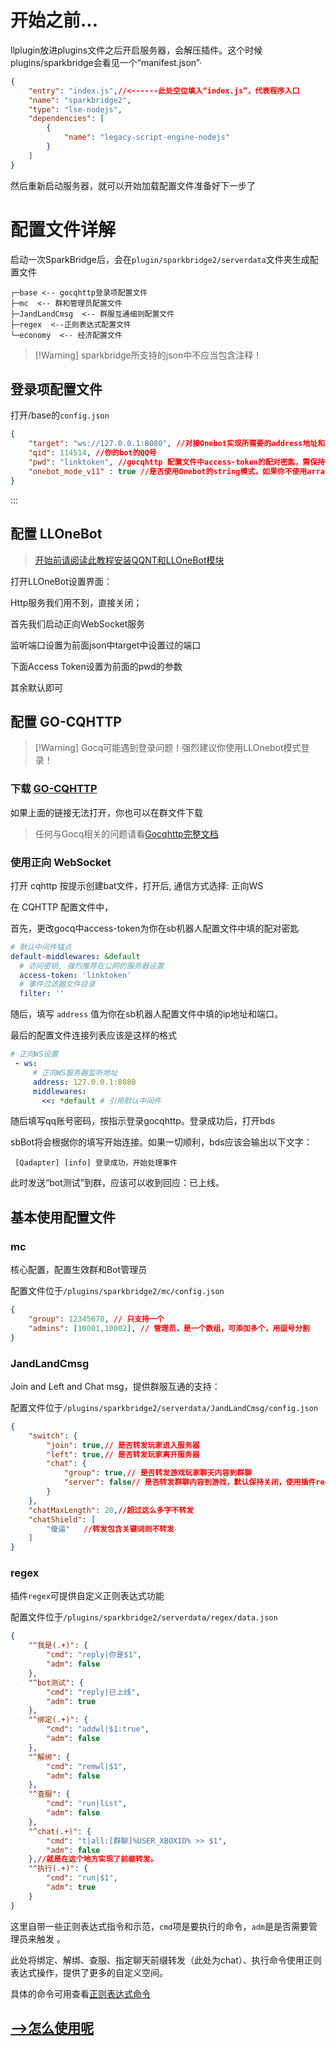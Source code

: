 # 开始之前...

llplugin放进plugins文件之后开启服务器，会解压插件。这个时候plugins/sparkbridge会看见一个“manifest.json”·
``` json
{
    "entry": "index.js",//<------此处空位填入“index.js”，代表程序入口
    "name": "sparkbridge2",
    "type": "lse-nodejs",
    "dependencies": [
        {
            "name": "legacy-script-engine-nodejs"
        }
    ]
}
```
然后重新启动服务器，就可以开始加载配置文件准备好下一步了

# 配置文件详解

启动一次SparkBridge后，会在`plugin/sparkbridge2/serverdata`文件夹生成配置文件

``` 
┌─base <-- gocqhttp登录项配置文件
├─mc  <-- 群和管理员配置文件
├─JandLandCmsg  <-- 群服互通细则配置文件
├─regex  <--正则表达式配置文件
└─economy  <-- 经济配置文件  

```


>[!Warning] sparkbridge所支持的json中不应当包含注释！

## 登录项配置文件
打开/base的`config.json`
``` json
{
    "target": "ws://127.0.0.1:8080", //对接Onebot实现所需要的address地址和端口
    "qid": 114514, //你的bot的QQ号
    "pwd": "linktoken", //gocqhttp 配置文件中access-token的配对密匙，需保持一致，不是密码！！！
    "onebot_mode_v11" : true //是否使用Onebot的string模式，如果你不使用array，保持true即可。
}
```

:::

## 配置 LLOneBot
> [开始前请阅读此教程安装QQNT和LLOneBot模块](https://llonebot.github.io/zh-CN/guide/getting-started)

打开LLOneBot设置界面：

Http服务我们用不到，直接关闭；

首先我们启动正向WebSocket服务

监听端口设置为前面json中target中设置过的端口

下面Access Token设置为前面的pwd的参数

其余默认即可

## 配置 GO-CQHTTP

>[!Warning] Gocq可能遇到登录问题！强烈建议你使用LLOnebot模式登录！

### 下载 [GO-CQHTTP](https://github.com/Mrs4s/go-cqhttp/releases)

如果上面的链接无法打开，你也可以在群文件下载

>任何与Gocq相关的问题请看[Gocqhttp完整文档](https://docs.go-cqhttp.org/)

### 使用正向 WebSocket
打开 cqhttp 按提示创建bat文件，打开后, 通信方式选择: 正向WS

在 CQHTTP 配置文件中，



首先，更改gocq中access-token为你在sb机器人配置文件中填的配对密匙
```yaml
# 默认中间件锚点
default-middlewares: &default
  # 访问密钥, 强烈推荐在公网的服务器设置
  access-token: 'linktoken'
  # 事件过滤器文件目录
  filter: ''
```

随后，填写 `address` 值为你在sb机器人配置文件中填的ip地址和端口。

最后的配置文件连接列表应该是这样的格式

```yaml
# 正向WS设置
 - ws:
     # 正向WS服务器监听地址
     address: 127.0.0.1:8080
     middlewares:
       <<: *default # 引用默认中间件

```
随后填写qq账号密码，按指示登录gocqhttp。登录成功后，打开bds

sbBot将会根据你的填写开始连接。如果一切顺利，bds应该会输出以下文字：
```
 [Qadapter] [info] 登录成功，开始处理事件
```
此时发送“bot测试”到群，应该可以收到回应：已上线。

## 基本使用配置文件

### mc

核心配置，配置生效群和Bot管理员

配置文件位于`/plugins/sparkbridge2/mc/config.json`

``` json
{
    "group": 12345678, // 只支持一个
    "admins": [10001,10002], // 管理员，是一个数组，可添加多个，用逗号分割
}
```
### JandLandCmsg

Join and Left and Chat msg，提供群服互通的支持：

配置文件位于`/plugins/sparkbridge2/serverdata/JandLandCmsg/config.json`
```json
{
    "switch": {
        "join": true,// 是否转发玩家进入服务器
        "left": true,// 是否转发玩家离开服务器
        "chat": {
            "group": true,// 是否转发游戏玩家聊天内容到群聊
            "server": false// 是否转发群聊内容到游戏，默认保持关闭，使用插件regex中的正则表达式转发聊天内容，具体看下文。
        }
    },
    "chatMaxLength": 20,//超过这么多字不转发
    "chatShield": [
        "傻逼"   //转发包含关键词则不转发
    ]
}
```


### regex

插件`regex`可提供自定义正则表达式功能

配置文件位于`/plugins/sparkbridge2/serverdata/regex/data.json`

``` json
{
    "^我是(.+)": {
        "cmd": "reply|你是$1",
        "adm": false
    },
    "^bot测试": {
        "cmd": "reply|已上线",
        "adm": true
    },
    "^绑定(.+)": {
        "cmd": "addwl|$1:true",
        "adm": false
    },
    "^解绑": {
        "cmd": "remwl|$1",
        "adm": false
    },
    "^查服": {
        "cmd": "run|list",
        "adm": false
    },
    "^chat(.+)": {
        "cmd": "t|all:[群聊]%USER_XBOXID% >> $1",
        "adm": false
    },//就是在这个地方实现了前缀转发。
    "^执行(.+)": {
        "cmd": "run|$1",
        "adm": true
    }
}
```

这里自带一些正则表达式指令和示范，`cmd`项是要执行的命令，`adm`是是否需要管理员来触发
。

此处将绑定、解绑、查服、指定聊天前缀转发（此处为chat）、执行命令使用正则表达式操作，提供了更多的自定义空间。

具体的命令可用查看[正则表达式命令](/subpages/cmd.md)

## [-->怎么使用呢](/subpages/use.md)
